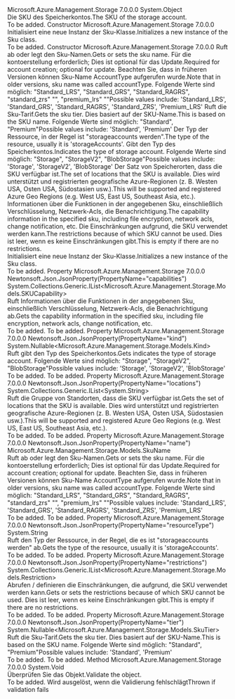 <Type Name="Sku" FullName="Microsoft.Azure.Management.Storage.Models.Sku">
  <TypeSignature Language="C#" Value="public class Sku" />
  <TypeSignature Language="ILAsm" Value=".class public auto ansi beforefieldinit Sku extends System.Object" />
  <TypeSignature Language="DocId" Value="T:Microsoft.Azure.Management.Storage.Models.Sku" />
  <TypeSignature Language="VB.NET" Value="Public Class Sku" />
  <TypeSignature Language="F#" Value="type Sku = class" />
  <AssemblyInfo>
    <AssemblyName>Microsoft.Azure.Management.Storage</AssemblyName>
    <AssemblyVersion>7.0.0.0</AssemblyVersion>
  </AssemblyInfo>
  <Base>
    <BaseTypeName>System.Object</BaseTypeName>
  </Base>
  <Interfaces />
  <Docs>
    <summary>
            <span data-ttu-id="64758-101">Die SKU des Speicherkontos.</span><span class="sxs-lookup"><span data-stu-id="64758-101">The SKU of the storage account.</span></span>
            </summary>
    <remarks>To be added.</remarks>
  </Docs>
  <Members>
    <Member MemberName=".ctor">
      <MemberSignature Language="C#" Value="public Sku ();" />
      <MemberSignature Language="ILAsm" Value=".method public hidebysig specialname rtspecialname instance void .ctor() cil managed" />
      <MemberSignature Language="DocId" Value="M:Microsoft.Azure.Management.Storage.Models.Sku.#ctor" />
      <MemberSignature Language="VB.NET" Value="Public Sub New ()" />
      <MemberType>Constructor</MemberType>
      <AssemblyInfo>
        <AssemblyName>Microsoft.Azure.Management.Storage</AssemblyName>
        <AssemblyVersion>7.0.0.0</AssemblyVersion>
      </AssemblyInfo>
      <Parameters />
      <Docs>
        <summary>
            <span data-ttu-id="64758-102">Initialisiert eine neue Instanz der Sku-Klasse.</span><span class="sxs-lookup"><span data-stu-id="64758-102">Initializes a new instance of the Sku class.</span></span>
            </summary>
        <remarks>To be added.</remarks>
      </Docs>
    </Member>
    <Member MemberName=".ctor">
      <MemberSignature Language="C#" Value="public Sku (Microsoft.Azure.Management.Storage.Models.SkuName name, Nullable&lt;Microsoft.Azure.Management.Storage.Models.SkuTier&gt; tier = null, string resourceType = null, Nullable&lt;Microsoft.Azure.Management.Storage.Models.Kind&gt; kind = null, System.Collections.Generic.IList&lt;string&gt; locations = null, System.Collections.Generic.IList&lt;Microsoft.Azure.Management.Storage.Models.SKUCapability&gt; capabilities = null, System.Collections.Generic.IList&lt;Microsoft.Azure.Management.Storage.Models.Restriction&gt; restrictions = null);" />
      <MemberSignature Language="ILAsm" Value=".method public hidebysig specialname rtspecialname instance void .ctor(valuetype Microsoft.Azure.Management.Storage.Models.SkuName name, valuetype System.Nullable`1&lt;valuetype Microsoft.Azure.Management.Storage.Models.SkuTier&gt; tier, string resourceType, valuetype System.Nullable`1&lt;valuetype Microsoft.Azure.Management.Storage.Models.Kind&gt; kind, class System.Collections.Generic.IList`1&lt;string&gt; locations, class System.Collections.Generic.IList`1&lt;class Microsoft.Azure.Management.Storage.Models.SKUCapability&gt; capabilities, class System.Collections.Generic.IList`1&lt;class Microsoft.Azure.Management.Storage.Models.Restriction&gt; restrictions) cil managed" />
      <MemberSignature Language="DocId" Value="M:Microsoft.Azure.Management.Storage.Models.Sku.#ctor(Microsoft.Azure.Management.Storage.Models.SkuName,System.Nullable{Microsoft.Azure.Management.Storage.Models.SkuTier},System.String,System.Nullable{Microsoft.Azure.Management.Storage.Models.Kind},System.Collections.Generic.IList{System.String},System.Collections.Generic.IList{Microsoft.Azure.Management.Storage.Models.SKUCapability},System.Collections.Generic.IList{Microsoft.Azure.Management.Storage.Models.Restriction})" />
      <MemberSignature Language="VB.NET" Value="Public Sub New (name As SkuName, Optional tier As Nullable(Of SkuTier) = null, Optional resourceType As String = null, Optional kind As Nullable(Of Kind) = null, Optional locations As IList(Of String) = null, Optional capabilities As IList(Of SKUCapability) = null, Optional restrictions As IList(Of Restriction) = null)" />
      <MemberSignature Language="F#" Value="new Microsoft.Azure.Management.Storage.Models.Sku : Microsoft.Azure.Management.Storage.Models.SkuName * Nullable&lt;Microsoft.Azure.Management.Storage.Models.SkuTier&gt; * string * Nullable&lt;Microsoft.Azure.Management.Storage.Models.Kind&gt; * System.Collections.Generic.IList&lt;string&gt; * System.Collections.Generic.IList&lt;Microsoft.Azure.Management.Storage.Models.SKUCapability&gt; * System.Collections.Generic.IList&lt;Microsoft.Azure.Management.Storage.Models.Restriction&gt; -&gt; Microsoft.Azure.Management.Storage.Models.Sku" Usage="new Microsoft.Azure.Management.Storage.Models.Sku (name, tier, resourceType, kind, locations, capabilities, restrictions)" />
      <MemberType>Constructor</MemberType>
      <AssemblyInfo>
        <AssemblyName>Microsoft.Azure.Management.Storage</AssemblyName>
        <AssemblyVersion>7.0.0.0</AssemblyVersion>
      </AssemblyInfo>
      <Parameters>
        <Parameter Name="name" Type="Microsoft.Azure.Management.Storage.Models.SkuName" />
        <Parameter Name="tier" Type="System.Nullable&lt;Microsoft.Azure.Management.Storage.Models.SkuTier&gt;" />
        <Parameter Name="resourceType" Type="System.String" />
        <Parameter Name="kind" Type="System.Nullable&lt;Microsoft.Azure.Management.Storage.Models.Kind&gt;" />
        <Parameter Name="locations" Type="System.Collections.Generic.IList&lt;System.String&gt;" />
        <Parameter Name="capabilities" Type="System.Collections.Generic.IList&lt;Microsoft.Azure.Management.Storage.Models.SKUCapability&gt;" />
        <Parameter Name="restrictions" Type="System.Collections.Generic.IList&lt;Microsoft.Azure.Management.Storage.Models.Restriction&gt;" />
      </Parameters>
      <Docs>
        <param name="name"><span data-ttu-id="64758-103">Ruft ab oder legt den Sku-Namen.</span><span class="sxs-lookup"><span data-stu-id="64758-103">Gets or sets the sku name.</span></span> <span data-ttu-id="64758-104">Für die kontoerstellung erforderlich; Dies ist optional für das Update.</span><span class="sxs-lookup"><span data-stu-id="64758-104">Required for account creation; optional for update.</span></span> <span data-ttu-id="64758-105">Beachten Sie, dass in früheren Versionen können Sku-Name AccountType aufgerufen wurde.</span><span class="sxs-lookup"><span data-stu-id="64758-105">Note that in older versions, sku name was called accountType.</span></span> <span data-ttu-id="64758-106">Folgende Werte sind möglich: "Standard_LRS", "Standard_GRS", "Standard_RAGRS", "standard_zrs" "", "premium_lrs" ""</span><span class="sxs-lookup"><span data-stu-id="64758-106">Possible values include: 'Standard_LRS', 'Standard_GRS', 'Standard_RAGRS', 'Standard_ZRS', 'Premium_LRS'</span></span></param>
        <param name="tier"><span data-ttu-id="64758-107">Ruft die Sku-Tarif.</span><span class="sxs-lookup"><span data-stu-id="64758-107">Gets the sku tier.</span></span> <span data-ttu-id="64758-108">Dies basiert auf der SKU-Name.</span><span class="sxs-lookup"><span data-stu-id="64758-108">This is based on the SKU name.</span></span> <span data-ttu-id="64758-109">Folgende Werte sind möglich: "Standard", "Premium"</span><span class="sxs-lookup"><span data-stu-id="64758-109">Possible values include: 'Standard', 'Premium'</span></span></param>
        <param name="resourceType"><span data-ttu-id="64758-110">Der Typ der Ressource, in der Regel ist "storageaccounts werden".</span><span class="sxs-lookup"><span data-stu-id="64758-110">The type of the resource, usually it is 'storageAccounts'.</span></span></param>
        <param name="kind"><span data-ttu-id="64758-111">Gibt den Typ des Speicherkontos.</span><span class="sxs-lookup"><span data-stu-id="64758-111">Indicates the type of storage account.</span></span> <span data-ttu-id="64758-112">Folgende Werte sind möglich: "Storage", "StorageV2", "BlobStorage"</span><span class="sxs-lookup"><span data-stu-id="64758-112">Possible values include: 'Storage', 'StorageV2', 'BlobStorage'</span></span></param>
        <param name="locations"><span data-ttu-id="64758-113">Der Satz von Speicherorten, dass die SKU verfügbar ist.</span><span class="sxs-lookup"><span data-stu-id="64758-113">The set of locations that the SKU is available.</span></span> <span data-ttu-id="64758-114">Dies wird unterstützt und registrierten geografische Azure-Regionen (z. B. Westen USA, Osten USA, Südostasien usw.).</span><span class="sxs-lookup"><span data-stu-id="64758-114">This will be supported and registered Azure Geo Regions (e.g. West US, East US, Southeast Asia, etc.).</span></span></param>
        <param name="capabilities"><span data-ttu-id="64758-115">Informationen über die Funktionen in der angegebenen Sku, einschließlich Verschlüsselung, Netzwerk-Acls, die Benachrichtigung.</span><span class="sxs-lookup"><span data-stu-id="64758-115">The capability information in the specified sku, including file encryption, network acls, change notification, etc.</span></span></param>
        <param name="restrictions"><span data-ttu-id="64758-116">Die Einschränkungen aufgrund, die SKU verwendet werden kann.</span><span class="sxs-lookup"><span data-stu-id="64758-116">The restrictions because of which SKU cannot be used.</span></span> <span data-ttu-id="64758-117">Dies ist leer, wenn es keine Einschränkungen gibt.</span><span class="sxs-lookup"><span data-stu-id="64758-117">This is empty if there are no restrictions.</span></span></param>
        <summary>
            <span data-ttu-id="64758-118">Initialisiert eine neue Instanz der Sku-Klasse.</span><span class="sxs-lookup"><span data-stu-id="64758-118">Initializes a new instance of the Sku class.</span></span>
            </summary>
        <remarks>To be added.</remarks>
      </Docs>
    </Member>
    <Member MemberName="Capabilities">
      <MemberSignature Language="C#" Value="public System.Collections.Generic.IList&lt;Microsoft.Azure.Management.Storage.Models.SKUCapability&gt; Capabilities { get; }" />
      <MemberSignature Language="ILAsm" Value=".property instance class System.Collections.Generic.IList`1&lt;class Microsoft.Azure.Management.Storage.Models.SKUCapability&gt; Capabilities" />
      <MemberSignature Language="DocId" Value="P:Microsoft.Azure.Management.Storage.Models.Sku.Capabilities" />
      <MemberSignature Language="VB.NET" Value="Public ReadOnly Property Capabilities As IList(Of SKUCapability)" />
      <MemberSignature Language="F#" Value="member this.Capabilities : System.Collections.Generic.IList&lt;Microsoft.Azure.Management.Storage.Models.SKUCapability&gt;" Usage="Microsoft.Azure.Management.Storage.Models.Sku.Capabilities" />
      <MemberType>Property</MemberType>
      <AssemblyInfo>
        <AssemblyName>Microsoft.Azure.Management.Storage</AssemblyName>
        <AssemblyVersion>7.0.0.0</AssemblyVersion>
      </AssemblyInfo>
      <Attributes>
        <Attribute>
          <AttributeName>Newtonsoft.Json.JsonProperty(PropertyName="capabilities")</AttributeName>
        </Attribute>
      </Attributes>
      <ReturnValue>
        <ReturnType>System.Collections.Generic.IList&lt;Microsoft.Azure.Management.Storage.Models.SKUCapability&gt;</ReturnType>
      </ReturnValue>
      <Docs>
        <summary>
            <span data-ttu-id="64758-119">Ruft Informationen über die Funktionen in der angegebenen Sku, einschließlich Verschlüsselung, Netzwerk-Acls, die Benachrichtigung ab.</span><span class="sxs-lookup"><span data-stu-id="64758-119">Gets the capability information in the specified sku, including file encryption, network acls, change notification, etc.</span></span>
            </summary>
        <value>To be added.</value>
        <remarks>To be added.</remarks>
      </Docs>
    </Member>
    <Member MemberName="Kind">
      <MemberSignature Language="C#" Value="public Nullable&lt;Microsoft.Azure.Management.Storage.Models.Kind&gt; Kind { get; }" />
      <MemberSignature Language="ILAsm" Value=".property instance valuetype System.Nullable`1&lt;valuetype Microsoft.Azure.Management.Storage.Models.Kind&gt; Kind" />
      <MemberSignature Language="DocId" Value="P:Microsoft.Azure.Management.Storage.Models.Sku.Kind" />
      <MemberSignature Language="VB.NET" Value="Public ReadOnly Property Kind As Nullable(Of Kind)" />
      <MemberSignature Language="F#" Value="member this.Kind : Nullable&lt;Microsoft.Azure.Management.Storage.Models.Kind&gt;" Usage="Microsoft.Azure.Management.Storage.Models.Sku.Kind" />
      <MemberType>Property</MemberType>
      <AssemblyInfo>
        <AssemblyName>Microsoft.Azure.Management.Storage</AssemblyName>
        <AssemblyVersion>7.0.0.0</AssemblyVersion>
      </AssemblyInfo>
      <Attributes>
        <Attribute>
          <AttributeName>Newtonsoft.Json.JsonProperty(PropertyName="kind")</AttributeName>
        </Attribute>
      </Attributes>
      <ReturnValue>
        <ReturnType>System.Nullable&lt;Microsoft.Azure.Management.Storage.Models.Kind&gt;</ReturnType>
      </ReturnValue>
      <Docs>
        <summary>
            <span data-ttu-id="64758-120">Ruft gibt den Typ des Speicherkontos.</span><span class="sxs-lookup"><span data-stu-id="64758-120">Gets indicates the type of storage account.</span></span> <span data-ttu-id="64758-121">Folgende Werte sind möglich: "Storage", "StorageV2", "BlobStorage"</span><span class="sxs-lookup"><span data-stu-id="64758-121">Possible values include: 'Storage', 'StorageV2', 'BlobStorage'</span></span>
            </summary>
        <value>To be added.</value>
        <remarks>To be added.</remarks>
      </Docs>
    </Member>
    <Member MemberName="Locations">
      <MemberSignature Language="C#" Value="public System.Collections.Generic.IList&lt;string&gt; Locations { get; }" />
      <MemberSignature Language="ILAsm" Value=".property instance class System.Collections.Generic.IList`1&lt;string&gt; Locations" />
      <MemberSignature Language="DocId" Value="P:Microsoft.Azure.Management.Storage.Models.Sku.Locations" />
      <MemberSignature Language="VB.NET" Value="Public ReadOnly Property Locations As IList(Of String)" />
      <MemberSignature Language="F#" Value="member this.Locations : System.Collections.Generic.IList&lt;string&gt;" Usage="Microsoft.Azure.Management.Storage.Models.Sku.Locations" />
      <MemberType>Property</MemberType>
      <AssemblyInfo>
        <AssemblyName>Microsoft.Azure.Management.Storage</AssemblyName>
        <AssemblyVersion>7.0.0.0</AssemblyVersion>
      </AssemblyInfo>
      <Attributes>
        <Attribute>
          <AttributeName>Newtonsoft.Json.JsonProperty(PropertyName="locations")</AttributeName>
        </Attribute>
      </Attributes>
      <ReturnValue>
        <ReturnType>System.Collections.Generic.IList&lt;System.String&gt;</ReturnType>
      </ReturnValue>
      <Docs>
        <summary>
            <span data-ttu-id="64758-122">Ruft die Gruppe von Standorten, dass die SKU verfügbar ist.</span><span class="sxs-lookup"><span data-stu-id="64758-122">Gets the set of locations that the SKU is available.</span></span> <span data-ttu-id="64758-123">Dies wird unterstützt und registrierten geografische Azure-Regionen (z. B. Westen USA, Osten USA, Südostasien usw.).</span><span class="sxs-lookup"><span data-stu-id="64758-123">This will be supported and registered Azure Geo Regions (e.g. West US, East US, Southeast Asia, etc.).</span></span>
            </summary>
        <value>To be added.</value>
        <remarks>To be added.</remarks>
      </Docs>
    </Member>
    <Member MemberName="Name">
      <MemberSignature Language="C#" Value="public Microsoft.Azure.Management.Storage.Models.SkuName Name { get; set; }" />
      <MemberSignature Language="ILAsm" Value=".property instance valuetype Microsoft.Azure.Management.Storage.Models.SkuName Name" />
      <MemberSignature Language="DocId" Value="P:Microsoft.Azure.Management.Storage.Models.Sku.Name" />
      <MemberSignature Language="VB.NET" Value="Public Property Name As SkuName" />
      <MemberSignature Language="F#" Value="member this.Name : Microsoft.Azure.Management.Storage.Models.SkuName with get, set" Usage="Microsoft.Azure.Management.Storage.Models.Sku.Name" />
      <MemberType>Property</MemberType>
      <AssemblyInfo>
        <AssemblyName>Microsoft.Azure.Management.Storage</AssemblyName>
        <AssemblyVersion>7.0.0.0</AssemblyVersion>
      </AssemblyInfo>
      <Attributes>
        <Attribute>
          <AttributeName>Newtonsoft.Json.JsonProperty(PropertyName="name")</AttributeName>
        </Attribute>
      </Attributes>
      <ReturnValue>
        <ReturnType>Microsoft.Azure.Management.Storage.Models.SkuName</ReturnType>
      </ReturnValue>
      <Docs>
        <summary>
            <span data-ttu-id="64758-124">Ruft ab oder legt den Sku-Namen.</span><span class="sxs-lookup"><span data-stu-id="64758-124">Gets or sets the sku name.</span></span> <span data-ttu-id="64758-125">Für die kontoerstellung erforderlich; Dies ist optional für das Update.</span><span class="sxs-lookup"><span data-stu-id="64758-125">Required for account creation; optional for update.</span></span> <span data-ttu-id="64758-126">Beachten Sie, dass in früheren Versionen können Sku-Name AccountType aufgerufen wurde.</span><span class="sxs-lookup"><span data-stu-id="64758-126">Note that in older versions, sku name was called accountType.</span></span> <span data-ttu-id="64758-127">Folgende Werte sind möglich: "Standard_LRS", "Standard_GRS", "Standard_RAGRS", "standard_zrs" "", "premium_lrs" ""</span><span class="sxs-lookup"><span data-stu-id="64758-127">Possible values include: 'Standard_LRS', 'Standard_GRS', 'Standard_RAGRS', 'Standard_ZRS', 'Premium_LRS'</span></span>
            </summary>
        <value>To be added.</value>
        <remarks>To be added.</remarks>
      </Docs>
    </Member>
    <Member MemberName="ResourceType">
      <MemberSignature Language="C#" Value="public string ResourceType { get; }" />
      <MemberSignature Language="ILAsm" Value=".property instance string ResourceType" />
      <MemberSignature Language="DocId" Value="P:Microsoft.Azure.Management.Storage.Models.Sku.ResourceType" />
      <MemberSignature Language="VB.NET" Value="Public ReadOnly Property ResourceType As String" />
      <MemberSignature Language="F#" Value="member this.ResourceType : string" Usage="Microsoft.Azure.Management.Storage.Models.Sku.ResourceType" />
      <MemberType>Property</MemberType>
      <AssemblyInfo>
        <AssemblyName>Microsoft.Azure.Management.Storage</AssemblyName>
        <AssemblyVersion>7.0.0.0</AssemblyVersion>
      </AssemblyInfo>
      <Attributes>
        <Attribute>
          <AttributeName>Newtonsoft.Json.JsonProperty(PropertyName="resourceType")</AttributeName>
        </Attribute>
      </Attributes>
      <ReturnValue>
        <ReturnType>System.String</ReturnType>
      </ReturnValue>
      <Docs>
        <summary>
            <span data-ttu-id="64758-128">Ruft den Typ der Ressource, in der Regel, die es ist "storageaccounts werden" ab.</span><span class="sxs-lookup"><span data-stu-id="64758-128">Gets the type of the resource, usually it is 'storageAccounts'.</span></span>
            </summary>
        <value>To be added.</value>
        <remarks>To be added.</remarks>
      </Docs>
    </Member>
    <Member MemberName="Restrictions">
      <MemberSignature Language="C#" Value="public System.Collections.Generic.IList&lt;Microsoft.Azure.Management.Storage.Models.Restriction&gt; Restrictions { get; set; }" />
      <MemberSignature Language="ILAsm" Value=".property instance class System.Collections.Generic.IList`1&lt;class Microsoft.Azure.Management.Storage.Models.Restriction&gt; Restrictions" />
      <MemberSignature Language="DocId" Value="P:Microsoft.Azure.Management.Storage.Models.Sku.Restrictions" />
      <MemberSignature Language="VB.NET" Value="Public Property Restrictions As IList(Of Restriction)" />
      <MemberSignature Language="F#" Value="member this.Restrictions : System.Collections.Generic.IList&lt;Microsoft.Azure.Management.Storage.Models.Restriction&gt; with get, set" Usage="Microsoft.Azure.Management.Storage.Models.Sku.Restrictions" />
      <MemberType>Property</MemberType>
      <AssemblyInfo>
        <AssemblyName>Microsoft.Azure.Management.Storage</AssemblyName>
        <AssemblyVersion>7.0.0.0</AssemblyVersion>
      </AssemblyInfo>
      <Attributes>
        <Attribute>
          <AttributeName>Newtonsoft.Json.JsonProperty(PropertyName="restrictions")</AttributeName>
        </Attribute>
      </Attributes>
      <ReturnValue>
        <ReturnType>System.Collections.Generic.IList&lt;Microsoft.Azure.Management.Storage.Models.Restriction&gt;</ReturnType>
      </ReturnValue>
      <Docs>
        <summary>
            <span data-ttu-id="64758-129">Abrufen / definieren die Einschränkungen, die aufgrund, die SKU verwendet werden kann.</span><span class="sxs-lookup"><span data-stu-id="64758-129">Gets or sets the restrictions because of which SKU cannot be used.</span></span>
            <span data-ttu-id="64758-130">Dies ist leer, wenn es keine Einschränkungen gibt.</span><span class="sxs-lookup"><span data-stu-id="64758-130">This is empty if there are no restrictions.</span></span>
            </summary>
        <value>To be added.</value>
        <remarks>To be added.</remarks>
      </Docs>
    </Member>
    <Member MemberName="Tier">
      <MemberSignature Language="C#" Value="public Nullable&lt;Microsoft.Azure.Management.Storage.Models.SkuTier&gt; Tier { get; }" />
      <MemberSignature Language="ILAsm" Value=".property instance valuetype System.Nullable`1&lt;valuetype Microsoft.Azure.Management.Storage.Models.SkuTier&gt; Tier" />
      <MemberSignature Language="DocId" Value="P:Microsoft.Azure.Management.Storage.Models.Sku.Tier" />
      <MemberSignature Language="VB.NET" Value="Public ReadOnly Property Tier As Nullable(Of SkuTier)" />
      <MemberSignature Language="F#" Value="member this.Tier : Nullable&lt;Microsoft.Azure.Management.Storage.Models.SkuTier&gt;" Usage="Microsoft.Azure.Management.Storage.Models.Sku.Tier" />
      <MemberType>Property</MemberType>
      <AssemblyInfo>
        <AssemblyName>Microsoft.Azure.Management.Storage</AssemblyName>
        <AssemblyVersion>7.0.0.0</AssemblyVersion>
      </AssemblyInfo>
      <Attributes>
        <Attribute>
          <AttributeName>Newtonsoft.Json.JsonProperty(PropertyName="tier")</AttributeName>
        </Attribute>
      </Attributes>
      <ReturnValue>
        <ReturnType>System.Nullable&lt;Microsoft.Azure.Management.Storage.Models.SkuTier&gt;</ReturnType>
      </ReturnValue>
      <Docs>
        <summary>
            <span data-ttu-id="64758-131">Ruft die Sku-Tarif.</span><span class="sxs-lookup"><span data-stu-id="64758-131">Gets the sku tier.</span></span> <span data-ttu-id="64758-132">Dies basiert auf der SKU-Name.</span><span class="sxs-lookup"><span data-stu-id="64758-132">This is based on the SKU name.</span></span> <span data-ttu-id="64758-133">Folgende Werte sind möglich: "Standard", "Premium"</span><span class="sxs-lookup"><span data-stu-id="64758-133">Possible values include: 'Standard', 'Premium'</span></span>
            </summary>
        <value>To be added.</value>
        <remarks>To be added.</remarks>
      </Docs>
    </Member>
    <Member MemberName="Validate">
      <MemberSignature Language="C#" Value="public virtual void Validate ();" />
      <MemberSignature Language="ILAsm" Value=".method public hidebysig newslot virtual instance void Validate() cil managed" />
      <MemberSignature Language="DocId" Value="M:Microsoft.Azure.Management.Storage.Models.Sku.Validate" />
      <MemberSignature Language="VB.NET" Value="Public Overridable Sub Validate ()" />
      <MemberSignature Language="F#" Value="abstract member Validate : unit -&gt; unit&#xA;override this.Validate : unit -&gt; unit" Usage="sku.Validate " />
      <MemberType>Method</MemberType>
      <AssemblyInfo>
        <AssemblyName>Microsoft.Azure.Management.Storage</AssemblyName>
        <AssemblyVersion>7.0.0.0</AssemblyVersion>
      </AssemblyInfo>
      <ReturnValue>
        <ReturnType>System.Void</ReturnType>
      </ReturnValue>
      <Parameters />
      <Docs>
        <summary>
            <span data-ttu-id="64758-134">Überprüfen Sie das Objekt.</span><span class="sxs-lookup"><span data-stu-id="64758-134">Validate the object.</span></span>
            </summary>
        <remarks>To be added.</remarks>
        <exception cref="T:Microsoft.Rest.ValidationException">
            <span data-ttu-id="64758-135">Wird ausgelöst, wenn die Validierung fehlschlägt</span><span class="sxs-lookup"><span data-stu-id="64758-135">Thrown if validation fails</span></span>
            </exception>
      </Docs>
    </Member>
  </Members>
</Type>
